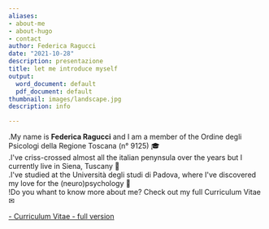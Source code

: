 ```yaml
---
aliases:
- about-me
- about-hugo
- contact
author: Federica Ragucci
date: "2021-10-28"
description: presentazione
title: let me introduce myself
output:
  word_document: default
  pdf_document: default
thumbnail: images/landscape.jpg
description: info

---
```


.My name is __Federica Ragucci__ and I am a member of the Ordine degli Psicologi della Regione Toscana (n° 9125) 🎓  
.I've criss-crossed almost all the italian penynsula over the years but I currently live in Siena, Tuscany 📍  
.I've studied at the Università degli studi di Padova, where I've discovered my love for the (neuro)psychology :brain:  
!Do you whant to know more about me? Check out my full Curriculum Vitae ✉ 


[- Curriculum Vitae - full version](https://drive.google.com/file/d/1V_MlCeSxYapX04FgBUMljmnJF7I_WT4j/view?usp=sharing)

